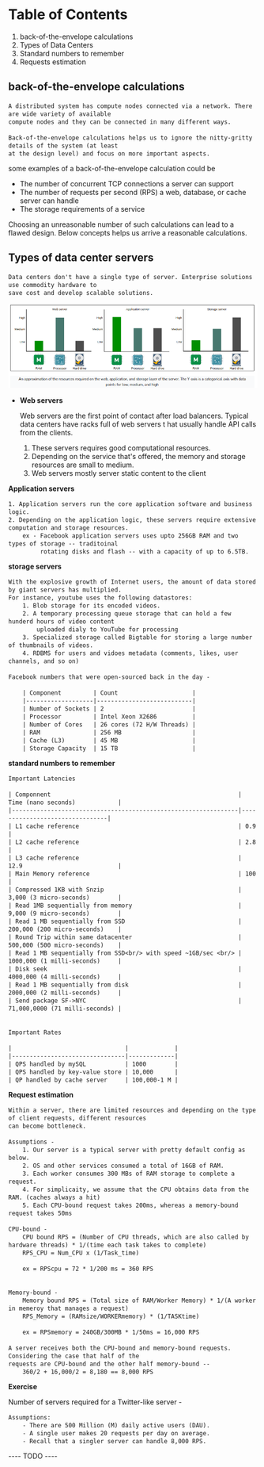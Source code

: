 # Table of Contents
1. back-of-the-envelope calculations
2. Types of Data Centers
3. Standard numbers to remember
4. Requests estimation

## back-of-the-envelope calculations
    A distributed system has compute nodes connected via a network. There are wide variety of available
    compute nodes and they can be connected in many different ways.

    Back-of-the-envelope calculations helps us to ignore the nitty-gritty details of the system (at least
    at the design level) and focus on more important aspects.


some examples of a back-of-the-envelope calculation could be
- The number of concurrent TCP connections a server can support
- The number of requests per second (RPS) a web, database, or cache server can handle
- The storage requirements of a service

Choosing an unreasonable number of such calculations can lead to a flawed design. Below concepts helps
us arrive a reasonable calculations.

## Types of data center servers
    Data centers don't have a single type of server. Enterprise solutions use commodity hardware to
    save cost and develop scalable solutions.

![img.png](./img/datacenters_types.png)

- **Web servers** 


    Web servers are the first point of contact after load balancers. Typical data centers have racks
    full of web servers t hat usually handle API calls from the clients.

    1. These servers requires good computational resources.
    2. Depending on the service that's offered, the memory and storage resources are small to medium.
    3. Web servers mostly server static content to the client

**Application servers**


    1. Application servers run the core application software and business logic.
    2. Depending on the application logic, these servers require extensive computation and storage resources.
        ex - Facebook application servers uses upto 256GB RAM and two types of storage -- traditoinal
             rotating disks and flash -- with a capacity of up to 6.5TB.

**storage servers**

    With the explosive growth of Internet users, the amount of data stored by giant servers has multiplied.
    For instance, youtube uses the following datastores:
        1. Blob storage for its encoded videos.
        2. A temporary processing queue storage that can hold a few hunderd hours of video content
            uploaded dialy to YouTube for processing
        3. Specialized storage called Bigtable for storing a large number of thumbnails of videos.
        4. RDBMS for users and vidoes metadata (comments, likes, user channels, and so on)

    Facebook numbers that were open-sourced back in the day -
        
        | Component         | Count                     |
        |-------------------|---------------------------|
        | Number of Sockets | 2                         |
        | Processor         | Intel Xeon X2686          |
        | Number of Cores   | 26 cores (72 H/W Threads) |
        | RAM               | 256 MB                    |
        | Cache (L3)        | 45 MB                     |
        | Storage Capacity  | 15 TB                     |


**standard numbers to remember**
    
    Important Latencies
    
    | Componnent                                                     | Time (nano seconds)            |
    |----------------------------------------------------------------|--------------------------------|
    | L1 cache reference                                             | 0.9                            |
    | L2 cache reference                                             | 2.8                            |
    | L3 cache reference                                             | 12.9                           |
    | Main Memory reference                                          | 100                            |
    | Compressed 1KB with Snzip                                      | 3,000 (3 micro-seconds)        |
    | Read 1MB sequentially from memory                              | 9,000 (9 micro-seconds)        |
    | Read 1 MB sequentially from SSD                                | 200,000 (200 micro-seconds)    |
    | Round Trip within same datacenter                              | 500,000 (500 micro-seconds)    |
    | Read 1 MB sequentially from SSD<br/> with speed ~1GB/sec <br/> | 1000,000 (1 milli-seconds)     |
    | Disk seek                                                      | 4000,000 (4 milli-seconds)     |
    | Read 1 MB sequentially from disk                               | 2000,000 (2 milli-seconds)     |
    | Send package SF->NYC                                           | 71,000,0000 (71 milli-seconds) |


    Important Rates
    
    |                                |             |
    |--------------------------------|-------------|
    | QPS handled by mySQL           | 1000        |
    | QPS handled by key-value store | 10,000      |
    | QP handled by cache server     | 100,000-1 M |


**Request estimation**

    Within a server, there are limited resources and depending on the type of client requests, different resources
    can become bottleneck.

    Assumptions - 
        1. Our server is a typical server with pretty default config as below.
        2. OS and other services consumed a total of 16GB of RAM.
        3. Each worker consumes 300 MBs of RAM storage to complete a request.
        4. For simplicaity, we assume that the CPU obtains data from the RAM. (caches always a hit)
        5. Each CPU-bound request takes 200ms, whereas a memory-bound request takes 50ms

    CPU-bound - 
        CPU bound RPS = (Number of CPU threads, which are also called by hardware threads) * 1/(time each task takes to complete)
        RPS_CPU = Num_CPU x (1/Task_time)

        ex = RPScpu = 72 * 1/200 ms = 360 RPS

    
    Memory-bound -
        Memory bound RPS = (Total size of RAM/Worker Memory) * 1/(A worker in memeroy that manages a request)
        RPS_Memory = (RAMsize/WORKERmemory) * (1/TASKtime)

        ex = RPSmemory = 240GB/300MB * 1/50ms = 16,000 RPS

    A server receives both the CPU-bound and memory-bound requests. Considering the case that half of the
    requests are CPU-bound and the other half memory-bound --
        360/2 + 16,000/2 = 8,180 == 8,000 RPS

**Exercise**

Number of servers required for a Twitter-like server -

    Assumptions:
        - There are 500 Million (M) daily active users (DAU).
        - A single user makes 20 requests per day on average.
        - Recall that a singler server can handle 8,000 RPS.
---- TODO ----